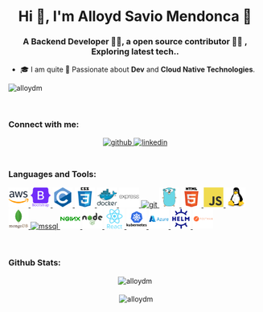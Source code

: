 
<h1 align="center">Hi 👋, I'm Alloyd Savio Mendonca 🌌</h1>
<h3 align="center">A Backend Developer 👨‍💻,  a open source contributor 🥑💜 , Exploring latest tech..</h3>



- 🎓 I am quite 🙋 Passionate about **Dev** and **Cloud Native Technologies**.


<p align="left"> <img src="https://komarev.com/ghpvc/?username=alloydm&label=Profile%20views&color=0e75b6&style=flat" alt="alloydm" /> </p>

<br/> 

<h3 align="left">Connect with me:</h3>
<div align="center">
<a href="https://github.com/alloydm" target="_blank">
<img src=https://img.shields.io/badge/github-%2324292e.svg?&style=for-the-badge&logo=github&logoColor=white alt=github style="margin-bottom: 5px;" />
</a>
<a href="https://www.linkedin.com/in/alloydsavio/" target="_blank">
<img src=https://img.shields.io/badge/linkedin-%231E77B5.svg?&style=for-the-badge&logo=linkedin&logoColor=white alt=linkedin style="margin-bottom: 5px;" />
</a>
</div>  

<br/> 


<h3 align="left">Languages and Tools:</h3>
<p align="left"> <a href="https://aws.amazon.com" target="_blank" rel="noreferrer"> <img src="https://raw.githubusercontent.com/devicons/devicon/master/icons/amazonwebservices/amazonwebservices-original-wordmark.svg" alt="aws" width="40" height="40"/> </a> <a href="https://getbootstrap.com" target="_blank" rel="noreferrer"> <img src="https://raw.githubusercontent.com/devicons/devicon/master/icons/bootstrap/bootstrap-plain-wordmark.svg" alt="bootstrap" width="40" height="40"/> </a> <a href="https://www.cprogramming.com/" target="_blank" rel="noreferrer"> <img src="https://raw.githubusercontent.com/devicons/devicon/master/icons/c/c-original.svg" alt="c" width="40" height="40"/> </a> <a href="https://www.w3schools.com/css/" target="_blank" rel="noreferrer"> <img src="https://raw.githubusercontent.com/devicons/devicon/master/icons/css3/css3-original-wordmark.svg" alt="css3" width="40" height="40"/> </a> <a href="https://www.docker.com/" target="_blank" rel="noreferrer"> <img src="https://raw.githubusercontent.com/devicons/devicon/master/icons/docker/docker-original-wordmark.svg" alt="docker" width="40" height="40"/> </a> <a href="https://expressjs.com" target="_blank" rel="noreferrer"> <img src="https://raw.githubusercontent.com/devicons/devicon/master/icons/express/express-original-wordmark.svg" alt="express" width="40" height="40"/> </a> <a href="https://git-scm.com/" target="_blank" rel="noreferrer"> <img src="https://www.vectorlogo.zone/logos/git-scm/git-scm-icon.svg" alt="git" width="40" height="40"/> </a> <a href="https://golang.org" target="_blank" rel="noreferrer"> <img src="https://raw.githubusercontent.com/devicons/devicon/master/icons/go/go-original.svg" alt="go" width="40" height="40"/> </a>  <a href="https://www.w3.org/html/" target="_blank" rel="noreferrer"> <img src="https://raw.githubusercontent.com/devicons/devicon/master/icons/html5/html5-original-wordmark.svg" alt="html5" width="40" height="40"/> </a>  </a> <a href="https://developer.mozilla.org/en-US/docs/Web/JavaScript" target="_blank" rel="noreferrer"> <img src="https://raw.githubusercontent.com/devicons/devicon/master/icons/javascript/javascript-original.svg" alt="javascript" width="40" height="40"/> </a> <a href="https://www.linux.org/" target="_blank" rel="noreferrer"> <img src="https://raw.githubusercontent.com/devicons/devicon/master/icons/linux/linux-original.svg" alt="linux" width="40" height="40"/> </a> <a href="https://www.mongodb.com/" target="_blank" rel="noreferrer"> <img src="https://raw.githubusercontent.com/devicons/devicon/master/icons/mongodb/mongodb-original-wordmark.svg" alt="mongodb" width="40" height="40"/> </a> <a href="https://www.microsoft.com/en-us/sql-server" target="_blank" rel="noreferrer"> <img src="https://www.svgrepo.com/show/303229/microsoft-sql-server-logo.svg" alt="mssql" width="40" height="40"/>  </a> <a href="https://www.nginx.com" target="_blank" rel="noreferrer"> <img src="https://raw.githubusercontent.com/devicons/devicon/master/icons/nginx/nginx-original.svg" alt="nginx" width="40" height="40"/> </a> <a href="https://nodejs.org" target="_blank" rel="noreferrer"> <img src="https://raw.githubusercontent.com/devicons/devicon/master/icons/nodejs/nodejs-original-wordmark.svg" alt="nodejs" width="40" height="40"/> </a> <a href="https://reactjs.org/" target="_blank" rel="noreferrer"> <img src="https://raw.githubusercontent.com/devicons/devicon/master/icons/react/react-original-wordmark.svg" alt="react" width="40" height="40"/> </a>  
<a href="https://kubernetes.io/" target="_blank" rel="noreferrer"> <img src="https://github.com/devicons/devicon/blob/master/icons/kubernetes/kubernetes-original-wordmark.svg" alt="kubernetes" width="40" height="40"/> </a> 
<a href="https://azure.microsoft.com/" target="_blank" rel="noreferrer"> <img src="https://github.com/devicons/devicon/blob/master/icons/azure/azure-original-wordmark.svg" alt="azure" width="40" height="40"/> </a>
<a href="https://azure.microsoft.com/" target="_blank" rel="noreferrer"> <img src="https://github.com/devicons/devicon/blob/master/icons/helm/helm-original.svg" alt="azure" width="40" height="40"/> </a>
<a href="https://azure.microsoft.com/" target="_blank" rel="noreferrer"> <img src="https://github.com/devicons/devicon/blob/master/icons/postman/postman-original-wordmark.svg" alt="azure" width="40" height="40"/> </a>
</p>
<br/> 

<h3 align="left">Github Stats:</h3>

<div align="center"><img align="center" src="https://github-readme-stats.vercel.app/api/top-langs?username=alloydm&show_icons=true&locale=en&layout=compact" alt="alloydm" /></div>
<br>
<div align="center">&nbsp;<img align="center"   src="https://github-readme-stats.vercel.app/api?username=alloydm&show_icons=true&locale=en" alt="alloydm"></div>
<br>
<br>
